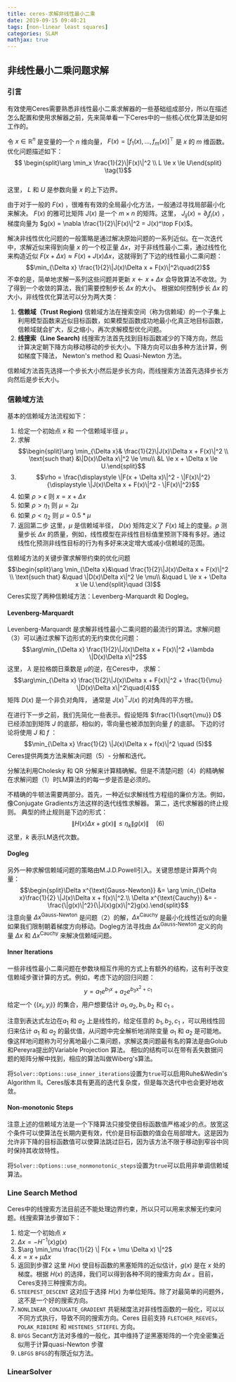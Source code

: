 ```yaml
---
title: ceres-求解非线性最小二乘
date: 2019-09-15 09:40:21
tags: [non-linear least squares]
categories: SLAM
mathjax: true
---
```

## 非线性最小二乘问题求解
### 引言
有效使用Ceres需要熟悉非线性最小二乘求解器的一些基础组成部分，所以在描述怎么配置和使用求解器之前，先来简单看一下Ceres中的一些核心优化算法是如何工作的。   

令 $x \in \mathbb{R}^n$ 是变量的一个 $n$ 维向量， $F(x) = \left[f_1(x), ... ,  f_{m}(x) \right]^{\top}$ 是 $x$ 的 $m$ 维函数。优化问题描述如下：
$$ \begin{split}\arg \min_x \frac{1}{2}\|F(x)\|^2  \\
L \le x \le U\end{split}  \tag{1}$$   
这里， $L$ 和 $U$ 是参数向量 $x$ 的上下边界。   

由于对于一般的 $F(x)$ ，很难有有效的全局最小化方法，一般通过寻找局部最小化来解决。 $F(x)$ 的雅可比矩阵 $J(x)$ 是一个 $m \times n$ 的矩阵。这里， $J_{ij}(x) = \partial_j f_i(x)$ ，梯度向量为 $g(x) = \nabla \frac{1}{2}\|F(x)\|^2 = J(x)^\top F(x)$。   

 解决非线性优化问题的一般策略是通过解决原始问题的一系列近似。在一次迭代中，求解近似来得到向量 $x$ 的一个校正量 $\Delta x$，对于非线性最小二乘，通过线性化来构造近似 $F(x+\Delta x) \approx F(x) + J(x)\Delta x$，这就得到了下边的线性最小二乘问题：
 $$\min_{\Delta x} \frac{1}{2}\|J(x)\Delta x + F(x)\|^2\quad(2)$$
 不幸的是，简单地求解一系列这些问题并更新 $x \leftarrow x+ \Delta x$ 会导致算法不收敛。为了得到一个收敛的算法，我们需要控制步长 $\Delta x$ 的大小。 根据如何控制步长 $\Delta x$ 的大小，非线性优化算法可以分为两大类：
 1. **信赖域（Trust Region)**
    信赖域方法在搜索空间（称为信赖域）的一个子集上利用模型函数来近似目标函数，如果模型函数成功地最小化真正地目标函数，信赖域就会扩大，反之缩小，再次求解模型优化问题。
 2. **线搜索（Line Search)**
    线搜索方法首先找到目标函数减少的下降方向，然后计算决定朝下降方向移动移动的步长大小。下降方向可以由多种方法计算，例如梯度下降法， Newton's method 和 Quasi-Newton 方法。

信赖域方法首先选择一个步长大小然后是步长方向，而线搜索方法首先选择步长方向然后是步长大小。

### 信赖域方法
基本的信赖域方法流程如下：
  1. 给定一个初始点 $x$ 和 一个信赖域半径 $\mu$ 。
  2. 求解
     $$\begin{split}\arg \min_{\Delta x}& \frac{1}{2}\|J(x)\Delta x + F(x)\|^2 \\ \text{such that} &\|D(x)\Delta x\|^2 \le \mu\\
     &L \le x + \Delta x \le U.\end{split}$$
  3. $$\rho = \frac{\displaystyle \|F(x + \Delta x)\|^2 -
       \|F(x)\|^2}{\displaystyle \|J(x)\Delta x + F(x)\|^2 -
       \|F(x)\|^2}$$
  4. 如果 $\rho > \epsilon$ 则 $x = x + \Delta x$
  5. 如果 $\rho > \eta_1$ 则 $\mu = 2\mu$
  6. 如果 $\rho < \eta_2$ 则 $\mu = 0.5 * \mu$
  7. 返回第二步
这里，$\mu$ 是信赖域半径， $D(x)$ 矩阵定义了 $F(x)$ 域上的度量。$\rho$ 测量步长 $\Delta x$ 的质量，例如，线性模型在非线性目标值里预测下降有多好。通过线性化预测非线性目标的行为有多好来决定增大或减小信赖域的范围。   

信赖域方法的关键步骤求解带约束的优化问题
$$\begin{split}\arg \min_{\Delta x}&\quad \frac{1}{2}\|J(x)\Delta x + F(x)\|^2 \\
\text{such that} &\quad \|D(x)\Delta x\|^2 \le \mu\\
 &\quad L \le x + \Delta x \le U.\end{split}\quad (3)$$
 Ceres实现了两种信赖域方法：Levenberg-Marquardt 和 Dogleg。

 #### Levenberg-Marquardt
 Levenberg-Marquardt 是求解非线性最小二乘问题的最流行的算法。求解问题（3）可以通过求解下边形式的无约束优化问题：
$$\arg\min_{\Delta x} \frac{1}{2}\|J(x)\Delta x + F(x)\|^2 +\lambda  \|D(x)\Delta x\|^2$$
这里， $\lambda$ 是拉格朗日乘数是 $\mu$的逆，在Ceres中， 求解：
$$\arg\min_{\Delta x} \frac{1}{2}\|J(x)\Delta x + F(x)\|^2 + \frac{1}{\mu} \|D(x)\Delta x\|^2\quad(4)$$
矩阵 $D(x)$ 是一个非负对角阵， 通常是 $J(x)^\top J(x)$ 的对角阵的平方根。   

在进行下一步之前，我们先简化一些表示。假设矩阵 $\frac{1}{\sqrt{\mu}} D$ 已经添加到矩阵 $J$ 的底部，相似的，零向量也被添加到向量 $f$ 的底部。 下边的讨论将使用 $J$ 和 $f$ ：
$$\min_{\Delta x} \frac{1}{2} \|J(x)\Delta x + f(x)\|^2 \quad (5)$$
Ceres提供两类方法来解决问题（5）- 分解和迭代。   

分解法利用Cholesky 和 QR 分解来计算精确解。但是不清楚问题（4）的精确解在求解问题（1）时LM算法的的每一步是否是必须的。  

不精确的牛顿法需要两部分。首先，一种近似求解线性方程组的廉价方法。例如，像Conjugate Gradients方法这样的迭代线性求解器。 第二，迭代求解器的终止规则。 典型的终止规则是下边的形式：
$$\|H(x) \Delta x + g(x)\| \leq \eta_k \|g(x)\|\quad(6)$$
这里，$k$ 表示LM迭代次数。

#### Dogleg
另外一种求解信赖域问题的策略由M.J.D.Powell引入。关键思想是计算两个向量：
$$\begin{split}\Delta x^{\text{Gauss-Newton}} &= \arg \min_{\Delta x}\frac{1}{2} \|J(x)\Delta x + f(x)\|^2.\\
\Delta x^{\text{Cauchy}} &= -\frac{\|g(x)\|^2}{\|J(x)g(x)\|^2}g(x).\end{split}$$
注意向量 $\Delta x^{\text{Gauss-Newton}}$ 是问题（2）的解，$\Delta
x^{\text{Cauchy}}$ 是最小化线性近似的向量如果我们限制朝着梯度方向移动。Dogleg方法寻找由 $\Delta x^{\text{Gauss-Newton}}$ 定义的向量 $\Delta x$ 和 $\Delta x^{\text{Cauchy}}$ 来解决信赖域问题。

#### Inner Iterations
一些非线性最小二乘问题在参数块相互作用的方式上有额外的结构，这有利于改变信赖域步骤计算的方式。例如，考虑下边的回归问题：
$$y = a_1 e^{b_1 x} + a_2 e^{b_3 x^2 + c_1}$$
给定一个 $\{(x_i, y_i)\}$ 的集合，用户想要估计 $a_1, a_2, b_1, b_2$ 和 $c_1$ 。   

注意到表达式左边在$a_1$ 和 $a_2$ 上是线性的，给定任意的 $b_1, b_2, c_1$ ，可以用线性回归来估计 $a_1$ 和 $a_2$ 的最优值，从问题中完全解析地消除变量 $a_1$ 和 $a_2$ 是可能地。 像这样地问题称为可分离地最小二乘问题，求解这类问题最有名的算法是由Golub和Pereyra提出的Variable Projection 算法。 相似的结构可以在带有丢失数据问题的矩阵分解中找到，相应的算法叫做Wiberg's算法。   

将`Solver::Options::use_inner_iterations`设置为`true`可以启用Ruhe&Wedin's Algorithm II。Ceres版本具有更高的迭代复杂度，但是每次迭代中也会更好地收敛。

#### Non-monotonic Steps
注意上述的信赖域方法是一个下降算法只接受使目标函数值严格减少的点。放宽这个条件可以使算法在长期内更有效，代价是目标函数的值会在局部增大。这是因为允许非下降的目标函数值可以使算法跳过巨石，因为该方法不限于移动到窄谷中同时保持其收敛特性。   

将`Solver::Options::use_nonmonotonic_steps`设置为`true`可以启用非单调信赖域算法。

### Line Search Method
Ceres中的线搜索方法目前还不能处理边界约束，所以只可以用来求解无约束问题。线搜索算法步骤如下：
  1. 给定一个初始点 $x$
  2. $\Delta x = -H^{-1}(x) g(x)$
  3. $\arg \min_\mu \frac{1}{2} \| F(x + \mu \Delta x) \|^2$
  4. $x = x + \mu \Delta x$
  5. 返回到步骤2
这里 $H(x)$ 使目标函数的黑塞矩阵的近似估计，$g(x)$ 是在 $x$ 处的梯度。根据 $H(x)$ 的选择，我们可以得到各种不同的搜索方向 $\Delta x$ 。目前，Ceres支持三种搜索方向。
  1. `STEEPEST_DESCENT` 这对应于选择 $H(x)$ 为单位矩阵。除了对最简单的问题外，这不是一个好的搜索方向。
  2. `NONLINEAR_CONJUGATE_GRADIENT` 共轭梯度法对非线性函数的一般化，可以以不同方式执行，导致不同的搜索方向。Ceres 目前支持 `FLETCHER_REEVES`，`POLAK_RIBIERE` 和 `HESTENES_STIEFEL` 方向。
  3. `BFGS` Secant方法对多维的一般化，其中维持了逆黑塞矩阵的一个完全密集近似用于计算quasi-Newton 步骤
  4. `LBFGS` `BFGS`的有限近似方法。

### LinearSolver
